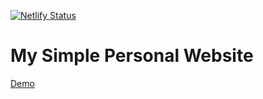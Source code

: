 [![Netlify Status](https://api.netlify.com/api/v1/badges/d2593473-64ad-496a-8a36-14f278ed221c/deploy-status)](https://app.netlify.com/sites/tushgaurav/deploys)
# My Simple Personal Website

[Demo](https://stirring-pothos-577a9f.netlify.app/)
